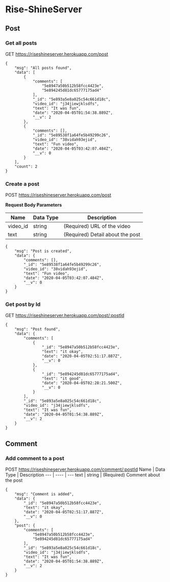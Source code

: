 # Rise-ShineServer


## Post

### Get all posts
GET https://riseshineserver.herokuapp.com/post

```
{
    "msg": "All posts found",
    "data": [
        {
            "comments": [
                "5e8947a50b512b58fcc4423e",
                "5e894245d81dc65777175ad4"
            ],
            "_id": "5e893a5e8a025c54c661d18c",
            "video_id": "j34jiewjklsdfs",
            "text": "It was fun",
            "date": "2020-04-05T01:54:38.889Z",
            "__v": 2
        },
        {
            "comments": [],
            "_id": "5e89538f1a64fe5b49299c26",
            "video_id": "38vidah93ejid",
            "text": "Fun video",
            "date": "2020-04-05T03:42:07.484Z",
            "__v": 0
        }
    ],
    "count": 2
}
```

### Create a post
POST https://riseshineserver.herokuapp.com/post

**Request Body Parameters**

Name | Data Type | Description
--- | ---- | ---
video_id | string | (Required) URL of the video
text | string | (Required) Detail about the post

```
{
    "msg": "Post is created",
    "data": {
        "comments": [],
        "_id": "5e89538f1a64fe5b49299c26",
        "video_id": "38vidah93ejid",
        "text": "Fun video",
        "date": "2020-04-05T03:42:07.484Z",
        "__v": 0
    }
}
```

### Get post by Id
GET https://riseshineserver.herokuapp.com/post/:postId

```
{
    "msg": "Post found",
    "data": {
        "comments": [
            {
                "_id": "5e8947a50b512b58fcc4423e",
                "text": "it okay",
                "date": "2020-04-05T02:51:17.887Z",
                "__v": 0
            },
            {
                "_id": "5e894245d81dc65777175ad4",
                "text": "it good",
                "date": "2020-04-05T02:28:21.500Z",
                "__v": 0
            }
        ],
        "_id": "5e893a5e8a025c54c661d18c",
        "video_id": "j34jiewjklsdfs",
        "text": "It was fun",
        "date": "2020-04-05T01:54:38.889Z",
        "__v": 2
    }
}
```

## Comment

### Add comment to a post
POST https://riseshineserver.herokuapp.com/comment/:postId
Name | Data Type | Description
--- | ---- | ---
text | string | (Required) Comment about the post

```
{
    "msg": "Comment is added",
    "data": {
        "_id": "5e8947a50b512b58fcc4423e",
        "text": "it okay",
        "date": "2020-04-05T02:51:17.887Z",
        "__v": 0
    },
    "post": {
        "comments": [
            "5e8947a50b512b58fcc4423e",
            "5e894245d81dc65777175ad4"
        ],
        "_id": "5e893a5e8a025c54c661d18c",
        "video_id": "j34jiewjklsdfs",
        "text": "It was fun",
        "date": "2020-04-05T01:54:38.889Z",
        "__v": 2
    }
}
```